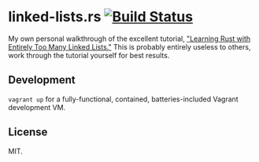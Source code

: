 # linked-lists.rs [![Build Status][travis.svg]][travis]

My own personal walkthrough of the excellent tutorial, ["Learning Rust with Entirely Too Many Linked Lists."][tutorial]
This is probably entirely useless to others, work through the tutorial yourself for best results.

## Development

`vagrant up` for a fully-functional, contained, batteries-included Vagrant development VM.

## License

MIT.

 [travis]: https://travis-ci.org/naftulikay/linked-lists.rs
 [travis.svg]: https://travis-ci.org/naftulikay/linked-lists.rs.svg?branch=master
 [tutorial]: http://cglab.ca/~abeinges/blah/too-many-lists/book/README.html

